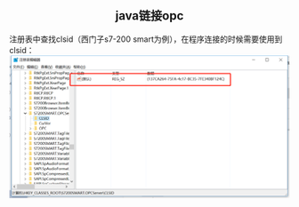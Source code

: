 ## <center>java链接opc</center>

注册表中查找clsid（西门子s7-200 smart为例），在程序连接的时候需要使用到clsid：
![](images/111.png)